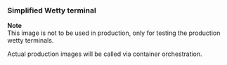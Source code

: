 ### Simplified Wetty terminal

**Note**  
This image is not to be used in production, only for testing the production wetty terminals.  

Actual production images will be called via container orchestration.
